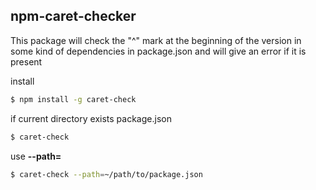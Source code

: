 ## npm-caret-checker

This package will check the "^" mark at the beginning of the version in some kind of dependencies in package.json and will give an error if it is present

install

```sh
$ npm install -g caret-check
```


if current directory exists package.json
```sh
$ caret-check
```

use **--path=<path to package.json></path>**
```sh
$ caret-check --path=~/path/to/package.json